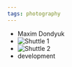 ```yaml
---
tags: photography
---
```

- Maxim Dondyuk
- ![Shuttle 1](https://www.ilpost.it/wp-content/uploads/2011/07/AP97011503030.jpg)
- ![Shuttle 2](https://www.ilpost.it/wp-content/uploads/2011/07/AP8306100176.jpg)
- development